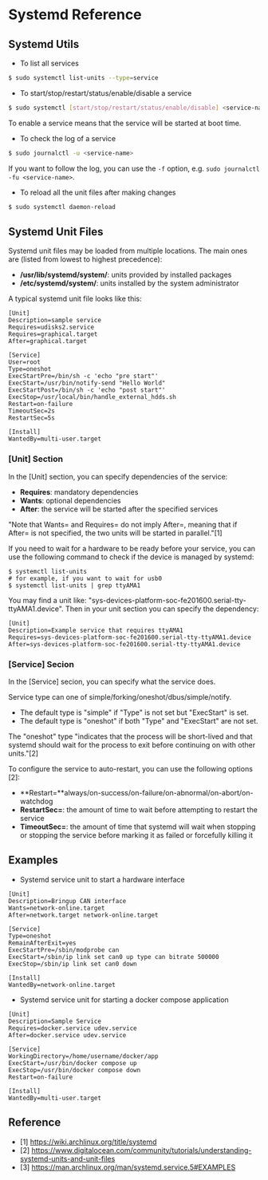 # Systemd Reference

## Systemd Utils

* To list all services

```bash
$ sudo systemctl list-units --type=service
```

* To start/stop/restart/status/enable/disable a service

```bash
$ sudo systemctl [start/stop/restart/status/enable/disable] <service-name>
```

To enable a service means that the service will be started at boot time.

* To check the log of a service

```bash
$ sudo journalctl -u <service-name>
```

If you want to follow the log, you can use the `-f` option, e.g. `sudo journalctl -fu <service-name>`.

* To reload all the unit files after making changes

```bash
$ sudo systemctl daemon-reload
```

## Systemd Unit Files

Systemd unit files may be loaded from multiple locations. The main ones are (listed from lowest to highest precedence): 

* **/usr/lib/systemd/system/**: units provided by installed packages
* **/etc/systemd/system/**: units installed by the system administrator

A typical systemd unit file looks like this:

```
[Unit]
Description=sample service
Requires=udisks2.service
Requires=graphical.target
After=graphical.target

[Service]
User=root
Type=oneshot
ExecStartPre=/bin/sh -c 'echo "pre start"'
ExecStart=/usr/bin/notify-send "Hello World"
ExecStartPost=/bin/sh -c 'echo "post start"'
ExecStop=/usr/local/bin/handle_external_hdds.sh
Restart=on-failure
TimeoutSec=2s
RestartSec=5s

[Install]
WantedBy=multi-user.target
```

### [Unit] Section

In the [Unit] section, you can specify dependencies of the service:

* **Requires**: mandatory dependencies
* **Wants**: optional dependencies
* **After**: the service will be started after the specified services

"Note that Wants= and Requires= do not imply After=, meaning that if After= is not specified, the two units will be started in parallel."[1]

If you need to wait for a hardware to be ready before your service, you can use the following command to check if the device is managed by systemd:

```
$ systemctl list-units
# for example, if you want to wait for usb0
$ systemctl list-units | grep ttyAMA1
```

You may find a unit like: "sys-devices-platform-soc-fe201600.serial-tty-ttyAMA1.device". Then in your unit section you can specify the dependency:

```
[Unit]
Description=Example service that requires ttyAMA1
Requires=sys-devices-platform-soc-fe201600.serial-tty-ttyAMA1.device
After=sys-devices-platform-soc-fe201600.serial-tty-ttyAMA1.device
```

### [Service] Secion

In the [Service] secion, you can specify what the service does.

Service type can one of simple/forking/oneshot/dbus/simple/notify. 

* The default type is "simple" if "Type" is not set but "ExecStart" is set.
* The default type is "oneshot" if both "Type" and "ExecStart" are not set.

The "oneshot" type "indicates that the process will be short-lived and that systemd should wait for the process to exit before continuing on with other units."[2]

To configure the service to auto-restart, you can use the following options [2]:

* **Restart=**always/on-success/on-failure/on-abnormal/on-abort/on-watchdog
* **RestartSec=**: the amount of time to wait before attempting to restart the service
* **TimeoutSec=**: the amount of time that systemd will wait when stopping or stopping the service before marking it as failed or forcefully killing it

## Examples

* Systemd service unit to start a hardware interface

```
[Unit]
Description=Bringup CAN interface
Wants=network-online.target
After=network.target network-online.target

[Service]
Type=oneshot
RemainAfterExit=yes
ExecStartPre=/sbin/modprobe can
ExecStart=/sbin/ip link set can0 up type can bitrate 500000
ExecStop=/sbin/ip link set can0 down

[Install]
WantedBy=network-online.target
```

* Systemd service unit for starting a docker compose application

```
[Unit]
Description=Sample Service
Requires=docker.service udev.service
After=docker.service udev.service

[Service]
WorkingDirectory=/home/username/docker/app
ExecStart=/usr/bin/docker compose up
ExecStop=/usr/bin/docker compose down
Restart=on-failure

[Install]
WantedBy=multi-user.target
```

## Reference

* [1] https://wiki.archlinux.org/title/systemd
* [2] https://www.digitalocean.com/community/tutorials/understanding-systemd-units-and-unit-files
* [3] https://man.archlinux.org/man/systemd.service.5#EXAMPLES
